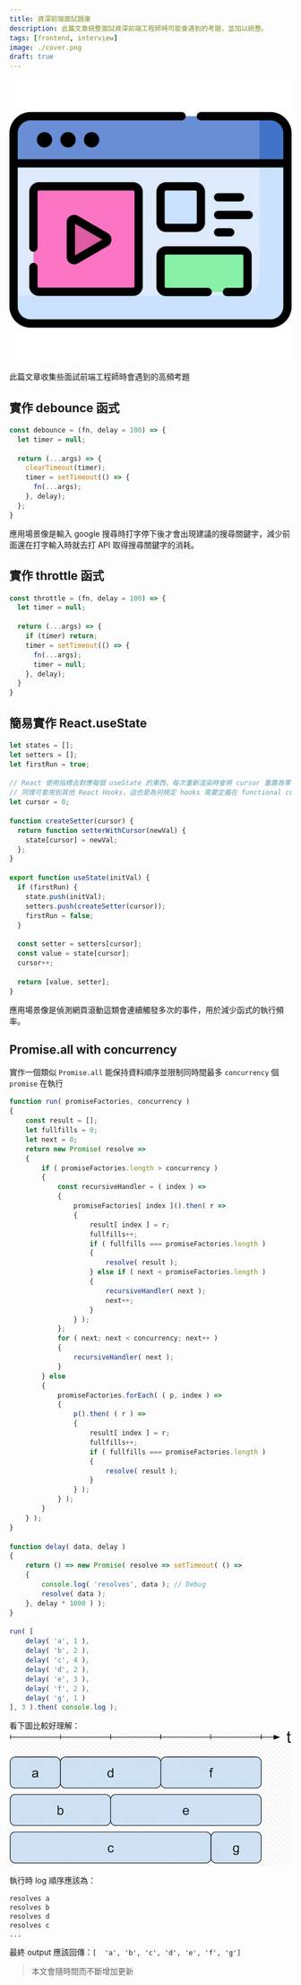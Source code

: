 ```yaml
---
title: 資深前端面試題庫
description: 此篇文章統整面試資深前端工程師時可能會遇到的考題，並加以統整。
tags: [frontend, interview]
image: ./cover.png
draft: true
---
```


![cover](./cover.png)

此篇文章收集些面試前端工程師時會遇到的高頻考題

<!--truncate-->

## 實作 debounce 函式

```js
const debounce = (fn, delay = 100) => {
  let timer = null;

  return (...args) => {
    clearTimeout(timer);
    timer = setTimeout(() => {
      fn(...args);
    }, delay);
  };
}
```

應用場景像是輸入 google 搜尋時打字停下後才會出現建議的搜尋關鍵字，減少前面還在打字輸入時就去打 API 取得搜尋關鍵字的消耗。

## 實作 throttle 函式

```js
const throttle = (fn, delay = 100) => {
  let timer = null;

  return (...args) => {
    if (timer) return;
    timer = setTimeout(() => {
      fn(...args);
      timer = null;
    }, delay);
  }
}
```

## 簡易實作 React.useState

```js
let states = [];
let setters = [];
let firstRun = true;

// React 使用指標去對應每個 useState 的東西，每次重新渲染時會將 cursor 重置為零，並依序回傳 state 與 setter
// 同理可套用到其他 React Hooks，這也是為何規定 hooks 需要定義在 functional component 的最頂端
let cursor = 0;

function createSetter(cursor) {
  return function setterWithCursor(newVal) {
    state[cursor] = newVal;
  };
}

export function useState(initVal) {
  if (firstRun) {
    state.push(initVal);
    setters.push(createSetter(cursor));
    firstRun = false;
  }

  const setter = setters[cursor];
  const value = state[cursor];
  cursor++;

  return [value, setter];
}
```

應用場景像是偵測網頁滾動這類會連續觸發多次的事件，用於減少函式的執行頻率。

## Promise.all with concurrency

實作一個類似 `Promise.all` 能保持資料順序並限制同時間最多 `concurrency` 個 `promise` 在執行

```js
function run( promiseFactories, concurrency )
{
    const result = [];
    let fullfills = 0;
    let next = 0;
    return new Promise( resolve =>
    {
        if ( promiseFactories.length > concurrency )
        {
            const recursiveHandler = ( index ) =>
            {
                promiseFactories[ index ]().then( r =>
                {
                    result[ index ] = r;
                    fullfills++;
                    if ( fullfills === promiseFactories.length )
                    {
                        resolve( result );
                    } else if ( next < promiseFactories.length )
                    {
                        recursiveHandler( next );
                        next++;
                    }
                } );
            };
            for ( next; next < concurrency; next++ )
            {
                recursiveHandler( next );
            }
        } else
        {
            promiseFactories.forEach( ( p, index ) =>
            {
                p().then( ( r ) =>
                {
                    result[ index ] = r;
                    fullfills++;
                    if ( fullfills === promiseFactories.length )
                    {
                        resolve( result );
                    }
                } );
            } );
        }
    } );
}

function delay( data, delay )
{
    return () => new Promise( resolve => setTimeout( () =>
    {
        console.log( 'resolves', data ); // Debug
        resolve( data );
    }, delay * 1000 ) );
}

run( [
    delay( 'a', 1 ),
    delay( 'b', 2 ),
    delay( 'c', 4 ),
    delay( 'd', 2 ),
    delay( 'e', 3 ),
    delay( 'f', 2 ),
    delay( 'g', 1 )
], 3 ).then( console.log );
```

看下圖比較好理解：
![promise-all-concurrency](./promise-all-concurrency.jpg)

執行時 log 順序應該為：

```
resolves a
resolves b
resolves d
resolves c
...
```

最終 output 應該回傳：`[  'a', 'b', 'c', 'd', 'e', 'f', 'g']`

> 本文會隨時間而不斷增加更新

<!-- 1. [Map vs Object](https://www.frontendinterviewhandbook.com/blog/javascript-object-vs-map): 此篇先舉出 `Object` 使用上的隱憂與缺點再介紹 `Map` 的出現，並撰寫了一些測試比較兩者在各種情況下的效能。 -->